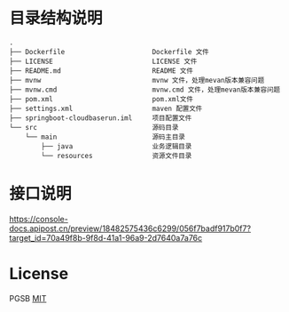 # 目录结构说明
~~~
.
├── Dockerfile                      Dockerfile 文件
├── LICENSE                         LICENSE 文件
├── README.md                       README 文件
├── mvnw                            mvnw 文件，处理mevan版本兼容问题
├── mvnw.cmd                        mvnw.cmd 文件，处理mevan版本兼容问题
├── pom.xml                         pom.xml文件
├── settings.xml                    maven 配置文件
├── springboot-cloudbaserun.iml     项目配置文件
└── src                             源码目录
    └── main                        源码主目录
        ├── java                    业务逻辑目录
        └── resources               资源文件目录
~~~


# 接口说明
https://console-docs.apipost.cn/preview/18482575436c6299/056f7badf917b0f7?target_id=70a49f8b-9f8d-41a1-96a9-2d7640a7a76c
# License
PGSB
[MIT](./LICENSE)
